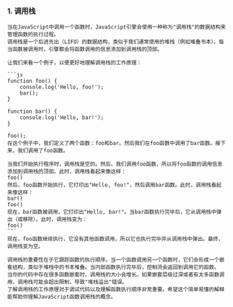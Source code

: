 ### 1. 调用栈
    当在JavaScript中调用一个函数时，JavaScript引擎会使用一种称为"调用栈"的数据结构来管理函数的执行过程。
    调用栈是一个后进先出（LIFO）的数据结构，类似于我们通常使用的堆栈（例如堆叠书本）。每当函数被调用时，引擎都会将函数调用的信息添加到调用栈的顶部。
    
    让我们来看一个例子，以便更好地理解调用栈的工作原理：

    ```js
    function foo() {
        console.log('Hello, foo!');
        bar();
    }

    function bar() {
        console.log('Hello, bar!');
    }

    foo();
    在这个例子中，我们定义了两个函数：foo和bar。然后我们在foo函数中调用了bar函数。接下来，我们调用了foo函数。

    当我们开始执行程序时，调用栈是空的。然后，我们调用foo函数，所以将foo函数的调用信息添加到调用栈的顶部。此时，调用栈看起来像这样：
    foo()
    然后，foo函数开始执行，它打印出"Hello, foo!"，然后调用bar函数。此时，调用栈看起来像这样：
    bar()
    foo()
    现在，bar函数被调用，它打印出"Hello, bar!"。当bar函数执行完毕后，它从调用栈中弹出（或移除）。此时，调用栈变为：
    foo()
    ```
    现在，foo函数继续执行，它没有其他函数调用，所以它也执行完毕并从调用栈中弹出。最终，调用栈变为空。
    
    调用栈的重要性在于它跟踪函数的执行顺序。当一个函数调用另一个函数时，它们会形成一个嵌套结构，类似于堆栈中的书本堆叠。当内部函数执行完毕后，控制流会返回到调用它的函数。
    当你的代码中存在很多函数嵌套时，调用栈的大小会增长。如果嵌套层级过深或者有太多函数调用，调用栈可能会超出限制，导致"堆栈溢出"错误。
    了解调用栈的工作原理对于调试代码以及理解函数执行顺序非常重要。希望这个简单易懂的解释能帮助你理解JavaScript函数调用栈的概念。
